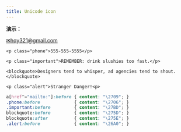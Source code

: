 ```yaml
---
title: Unicode icon
---
```


**演示：**

<div class="unicode-demo">
	<p><a href="mailto:hqy321@gmail.com">hqy321@gmail.com</a></p>

	<p class="phone">555-555-5555</p>

	<p class="important">REMEMBER: drink slushies too fast.</p>

	<blockquote>Designers tend to whisper, ad agencies tend to shout.</blockquote>

	<p class="alert">Stranger Danger!<p>
</div>

<style>
.unicode-demo a[href^="mailto:"]:before { content: "\2709"; }
.unicode-demo .phone:before             { content: "\2706"; }
.unicode-demo .important:before         { content: "\27BD"; }
.unicode-demo blockquote:before         { content: "\275D"; }
.unicode-demo blockquote:after          { content: "\275E"; }
.unicode-demo .alert:before             { content: "\26A0"; }
</style>

```css
a[href^="mailto:"]:before { content: "\2709"; }
.phone:before             { content: "\2706"; }
.important:before         { content: "\27BD"; }
blockquote:before         { content: "\275D"; }
blockquote:after          { content: "\275E"; }
.alert:before             { content: "\26A0"; }
```
